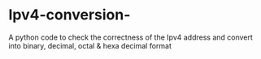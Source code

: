# Ipv4-conversion-
A python code to check the correctness of the Ipv4 address and convert into binary, decimal, octal &amp; hexa decimal format
